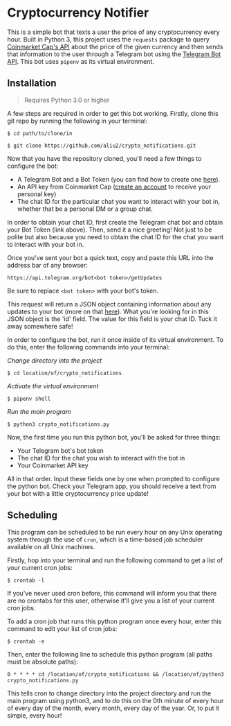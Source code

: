 # Cryptocurrency Notifier

This is a simple bot that texts a user the price of any cryptocurrency every hour. Built in Python 3, this project uses the `requests` package to query [Coinmarket Cap's API](https://coinmarketcap.com/api/documentation/v1/) about the price of the given currency and then sends that information to the user through a Telegram bot using the [Telegram Bot API](https://core.telegram.org/bots/api). This bot uses `pipenv` as its virtual environment.

## Installation
>Requires Python 3.0 or higher

A few steps are required in order to get this bot working. Firstly, clone this git repo by running the following in your terminal:

`$ cd path/to/clone/in`

`$ git clone https://github.com/aliu2/crypto_notifications.git`

Now that you have the repository cloned, you'll need a few things to configure the bot:
- A Telegram Bot and a Bot Token (you can find how to create one [here](https://core.telegram.org/bots#3-how-do-i-create-a-bot)).
- An API key from Coinmarket Cap ([create an account](https://pro.coinmarketcap.com/signup) to receive your personal key)
- The chat ID for the particular chat you want to interact with your bot in, whether that be a personal DM or a group chat.

In order to obtain your chat ID, first create the Telegram chat bot and obtain your Bot Token (link above). Then, send it a nice greeting! Not just to be polite but also because you need to obtain the chat ID for the chat you want to interact with your bot in. 

Once you've sent your bot a quick text, copy and paste this URL into the address bar of any browser:

`https://api.telegram.org/bot<bot token>/getUpdates`

Be sure to replace `<bot token>` with your bot's token.

This request will return a JSON object containing information about any updates to your bot (more on that [here](https://core.telegram.org/bots/api#update)). What you're looking for in this JSON object is the 'id' field. The value for this field is your chat ID. Tuck it away somewhere safe!

In order to configure the bot, run it once inside of its virtual environment. To do this, enter the following commands into your terminal:

_Change directory into the project_

`$ cd location/of/crypto_notifications`

_Activate the virtual environment_

`$ pipenv shell`

_Run the main program_

`$ python3 crypto_notifications.py`

Now, the first time you run this python bot, you'll be asked for three things:
- Your Telegram bot's bot token
- The chat ID for the chat you wish to interact with the bot in
- Your Coinmarket API key

All in that order. Input these fields one by one when prompted to configure the python bot. Check your Telegram app, you should receive a text from your bot with a little cryptocurrency price update!

## Scheduling
This program can be scheduled to be run every hour on any Unix operating system through the use of `cron`, which is a time-based job scheduler available on all Unix machines. 

Firstly, hop into your terminal and run the following command to get a list of your current cron jobs:

`$ crontab -l`

If you've never used cron before, this command will inform you that there are no crontabs for this user, otherwise it'll give you a list of your current cron jobs.

To add a cron job that runs this python program once every hour, enter this command to edit your list of cron jobs:

`$ crontab -e`

Then, enter the following line to schedule this python program (all paths must be absolute paths):

`0 * * * * cd /location/of/crypto_notifications && /location/of/python3 crypto_notifications.py`

This tells cron to change directory into the project directory and run the main program using python3, and to do this on the 0th minute of every hour of every day of the month, every month, every day of the year. Or, to put it simple, every hour!
